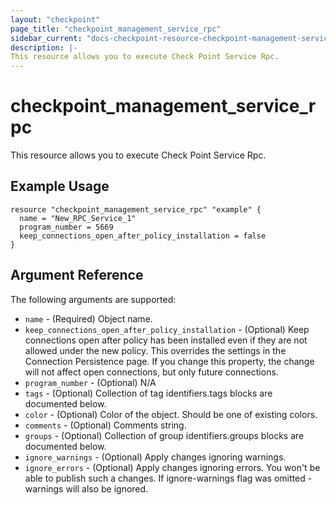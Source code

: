 ```yaml
---
layout: "checkpoint"
page_title: "checkpoint_management_service_rpc"
sidebar_current: "docs-checkpoint-resource-checkpoint-management-service-rpc"
description: |-
This resource allows you to execute Check Point Service Rpc.
---
```


# checkpoint_management_service_rpc

This resource allows you to execute Check Point Service Rpc.

## Example Usage


```hcl
resource "checkpoint_management_service_rpc" "example" {
  name = "New_RPC_Service_1"
  program_number = 5669
  keep_connections_open_after_policy_installation = false
}
```

## Argument Reference

The following arguments are supported:

* `name` - (Required) Object name. 
* `keep_connections_open_after_policy_installation` - (Optional) Keep connections open after policy has been installed even if they are not allowed under the new policy. This overrides the settings in the Connection Persistence page. If you change this property, the change will not affect open connections, but only future connections. 
* `program_number` - (Optional) N/A 
* `tags` - (Optional) Collection of tag identifiers.tags blocks are documented below.
* `color` - (Optional) Color of the object. Should be one of existing colors. 
* `comments` - (Optional) Comments string. 
* `groups` - (Optional) Collection of group identifiers.groups blocks are documented below.
* `ignore_warnings` - (Optional) Apply changes ignoring warnings. 
* `ignore_errors` - (Optional) Apply changes ignoring errors. You won't be able to publish such a changes. If ignore-warnings flag was omitted - warnings will also be ignored. 
